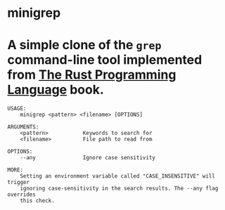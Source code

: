 # minigrep

# A simple clone of the `grep` command-line tool implemented from [The Rust Programming Language](https://doc.rust-lang.org/book/ch12-00-an-io-project.html) book.

```
USAGE:
    minigrep <pattern> <filename> [OPTIONS]

ARGUMENTS:
    <pattern>           Keywords to search for
    <filename>          File path to read from

OPTIONS:
    --any               Ignore case sensitivity

MORE:
    Setting an environment variable called "CASE_INSENSITIVE" will trigger 
    ignoring case-sensitivity in the search results. The --any flag overrides 
    this check.
```